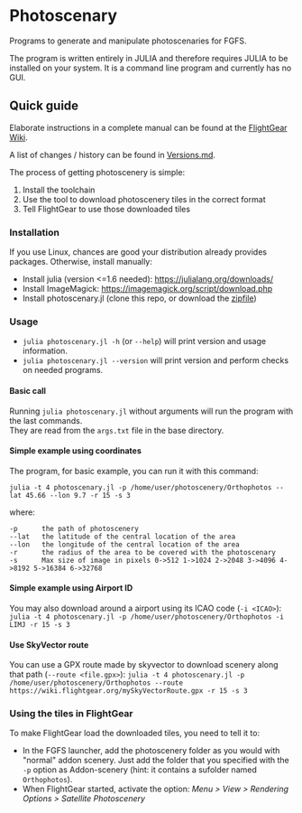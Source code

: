 # Photoscenary
Programs to generate and manipulate photoscenaries for FGFS.

The program is written entirely in JULIA and therefore requires JULIA to be installed on your system.
It is a command line program and currently has no GUI.

## Quick guide
Elaborate instructions in a complete manual can be found at the [FlightGear Wiki](https://wiki.flightgear.org/Julia_photoscenery_generator).

A list of changes / history can be found in [Versions.md](Versions.md).

The process of getting photoscenery is simple:
1. Install the toolchain
2. Use the tool to download photoscenery tiles in the correct format
3. Tell FlightGear to use those downloaded tiles

### Installation
If you use Linux, chances are good your distribution already provides packages.
Otherwise, install manually:

- Install julia (version <=1.6 needed): https://julialang.org/downloads/
- Install ImageMagick: https://imagemagick.org/script/download.php
- Install photoscenary.jl (clone this repo, or download the [zipfile](https://github.com/abassign/Photoscenary/archive/refs/heads/main.zip))

### Usage
- `julia photoscenary.jl -h` (or `--help`) will print version and usage information.
- `julia photoscenary.jl --version` will print version and perform checks on needed programs.

#### Basic call
Running `julia photoscenary.jl` without arguments will run the program with the last commands.  
They are read from the `args.txt` file in the base directory.

#### Simple example using coordinates
The program, for basic example, you can run it with this command:

`julia -t 4 photoscenary.jl -p /home/user/photoscenery/Orthophotos --lat 45.66 --lon 9.7 -r 15 -s 3`

where:
```
-p      the path of photoscenery
--lat   the latitude of the central location of the area
--lon   the longitude of the central location of the area
-r      the radius of the area to be covered with the photoscenary
-s      Max size of image in pixels 0->512 1->1024 2->2048 3->4096 4->8192 5->16384 6->32768
```

#### Simple example using Airport ID
You may also download around a airport using its ICAO code (`-i <ICAO>`):
`julia -t 4 photoscenary.jl -p /home/user/photoscenery/Orthophotos -i LIMJ -r 15 -s 3`

#### Use SkyVector route
You can use a GPX route made by skyvector to download scenery along that path (`--route <file.gpx>`):
`julia -t 4 photoscenary.jl -p /home/user/photoscenery/Orthophotos --route https://wiki.flightgear.org/mySkyVectorRoute.gpx -r 15 -s 3`

### Using the tiles in FlightGear
To make FlightGear load the downloaded tiles, you need to tell it to:
- In the FGFS launcher, add the photoscenery folder as you would with "normal" addon scenery.
  Just add the folder that you specified with the `-p` option as Addon-scenery (hint: it contains a sufolder named `Orthophotos`).
- When FlightGear started, activate the option: _Menu > View > Rendering Options > Satellite Photoscenery_
